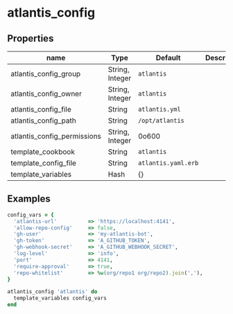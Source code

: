 # atlantis_config

## Properties

| name                        | Type            | Default                     | Description   |
| --------------------------- | --------------- | --------------------------- | ------------- |
| atlantis_config_group       | String, Integer | `atlantis`                  |               |
| atlantis_config_owner       | String, Integer | `atlantis`                  |               |
| atlantis_config_file        | String          | `atlantis.yml`              |               |
| atlantis_config_path        | String          | `/opt/atlantis`             |               |
| atlantis_config_permissions | String, Integer | 0o600                       |               |
| template_cookbook           | String          | `atlantis`                  |               |
| template_config_file        | String          | `atlantis.yaml.erb`         |               |
| template_variables          | Hash            | {}                          |               |

## Examples

```ruby
config_vars = {
  'atlantis-url'          => 'https://localhost:4141',
  'allow-repo-config'     => false,
  'gh-user'               => 'my-atlantis-bot',
  'gh-token'              => 'A_GITHUB_TOKEN',
  'gh-webhook-secret'     => 'A_GITHUB_WEBHOOK_SECRET',
  'log-level'             => 'info',
  'port'                  => 4141,
  'require-approval'      => true,
  'repo-whitelist'        => %w(org/repo1 org/repo2).join(','),
}

atlantis_config 'atlantis' do
  template_variables config_vars
end
```
